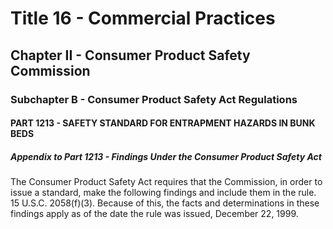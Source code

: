 
# Title 16 - Commercial Practices
## Chapter II - Consumer Product Safety Commission
### Subchapter B - Consumer Product Safety Act Regulations
#### PART 1213 - SAFETY STANDARD FOR ENTRAPMENT HAZARDS IN BUNK BEDS
##### Appendix to Part 1213 - Findings Under the Consumer Product Safety Act

The Consumer Product Safety Act requires that the Commission, in order to issue a standard, make the following findings and include them in the rule. 15 U.S.C. 2058(f)(3). Because of this, the facts and determinations in these findings apply as of the date the rule was issued, December 22, 1999.
